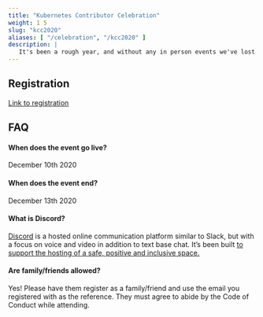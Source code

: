 ```yaml
---
title: "Kubernetes Contributor Celebration"
weight: 1 5
slug: "kcc2020"
aliases: [ "/celebration", "/kcc2020" ]
description: |
   It's been a rough year, and without any in person events we've lost the best part of the Contributor Summits - the Hallway Track. The Kubernetes Contributor Celebration is an attempt to reclaim that and celebrate our accomplishments. It's a time for us to relax, chat and do something fun with your fellow contributors!
---
```


## Registration

[Link to registration](https://forms.gle/51tqQgxuHxLaeU1P8)

## FAQ

#### When does the event go live?
December 10th 2020

#### When does the event end?
December 13th 2020

#### What is Discord?
[Discord](https://discord.com/) is a hosted online communication platform similar to Slack, but with a focus on voice and video in addition to text base chat. It’s been built [to support the hosting of a safe, positive and inclusive space.](https://discord.com/safety)

#### Are family/friends allowed?
Yes! Please have them register as a family/friend and use the email you registered with as the reference. They must agree to abide by the Code of Conduct while attending.

